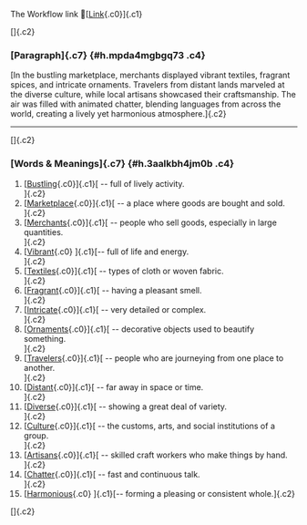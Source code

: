 The Workflow link
👏[[Link](https://www.google.com/url?q=http://www.google.com&sa=D&source=editors&ust=1761151334667138&usg=AOvVaw09WEd7eid7VLATNAKM7GTT){.c0}]{.c1}

[]{.c2}

### [Paragraph]{.c7} {#h.mpda4mgbgq73 .c4}

[In the bustling marketplace, merchants displayed vibrant textiles,
fragrant spices, and intricate ornaments. Travelers from distant lands
marveled at the diverse culture, while local artisans showcased their
craftsmanship. The air was filled with animated chatter, blending
languages from across the world, creating a lively yet harmonious
atmosphere.]{.c2}

------------------------------------------------------------------------

[]{.c2}

### [Words & Meanings]{.c7} {#h.3aalkbh4jm0b .c4}

1.  [[Bustling](https://www.google.com/url?q=http://www.google.com&sa=D&source=editors&ust=1761151334668196&usg=AOvVaw04KFwfjT-2HrmL4gKgZtcU){.c0}]{.c1}[ --
    full of lively activity.\
    ]{.c2}
2.  [[Marketplace](https://www.google.com/url?q=http://www.google.com&sa=D&source=editors&ust=1761151334668458&usg=AOvVaw1ockVxkWLwF3cXkVabQ9zi){.c0}]{.c1}[ --
    a place where goods are bought and sold.\
    ]{.c2}
3.  [[Merchants](https://www.google.com/url?q=http://www.google.com&sa=D&source=editors&ust=1761151334668650&usg=AOvVaw3LUNRXWVceTwQdfnG7TW9O){.c0}]{.c1}[ --
    people who sell goods, especially in large quantities.\
    ]{.c2}
4.  [[Vibrant](https://www.google.com/url?q=http://www.google.com&sa=D&source=editors&ust=1761151334668849&usg=AOvVaw3P_JXwt_EBbcjtxW_CK-4B){.c0}
    ]{.c1}[-- full of life and energy.\
    ]{.c2}
5.  [[Textiles](https://www.google.com/url?q=http://www.google.com&sa=D&source=editors&ust=1761151334669002&usg=AOvVaw286zkuEPT5r5q29Gs7d-LE){.c0}]{.c1}[ --
    types of cloth or woven fabric.\
    ]{.c2}
6.  [[Fragrant](https://www.google.com/url?q=http://www.google.com&sa=D&source=editors&ust=1761151334669185&usg=AOvVaw2-gDri1VopQr3JFavYHsWu){.c0}]{.c1}[ --
    having a pleasant smell.\
    ]{.c2}
7.  [[Intricate](https://www.google.com/url?q=http://www.google.com&sa=D&source=editors&ust=1761151334669354&usg=AOvVaw2EzXcPjeLWfErz8pT8rsjD){.c0}]{.c1}[ --
    very detailed or complex.\
    ]{.c2}
8.  [[Ornaments](https://www.google.com/url?q=http://www.google.com&sa=D&source=editors&ust=1761151334669526&usg=AOvVaw1eXTeCcJr8H9ldtTB_rA8x){.c0}]{.c1}[ --
    decorative objects used to beautify something.\
    ]{.c2}
9.  [[Travelers](https://www.google.com/url?q=http://www.google.com&sa=D&source=editors&ust=1761151334669709&usg=AOvVaw3HAraItbARton2uUocD0N6){.c0}]{.c1}[ --
    people who are journeying from one place to another.\
    ]{.c2}
10. [[Distant](https://www.google.com/url?q=http://www.google.com&sa=D&source=editors&ust=1761151334669910&usg=AOvVaw0SmffIDoN2k696oAUNCanB){.c0}]{.c1}[ --
    far away in space or time.\
    ]{.c2}
11. [[Diverse](https://www.google.com/url?q=http://www.google.com&sa=D&source=editors&ust=1761151334670068&usg=AOvVaw2U6Azvw_xjua_VOMfB8o9J){.c0}]{.c1}[ --
    showing a great deal of variety.\
    ]{.c2}
12. [[Culture](https://www.google.com/url?q=http://www.google.com&sa=D&source=editors&ust=1761151334670232&usg=AOvVaw0sshqKasFZotCSyzDU6VFx){.c0}]{.c1}[ --
    the customs, arts, and social institutions of a group.\
    ]{.c2}
13. [[Artisans](https://www.google.com/url?q=http://www.google.com&sa=D&source=editors&ust=1761151334670437&usg=AOvVaw38o7YqWCBeXSjO2mdGKukH){.c0}]{.c1}[ --
    skilled craft workers who make things by hand.\
    ]{.c2}
14. [[Chatter](https://www.google.com/url?q=http://www.google.com&sa=D&source=editors&ust=1761151334670625&usg=AOvVaw3gzfx9OyzlYQtFyQ8kSwOu){.c0}]{.c1}[ --
    fast and continuous talk.\
    ]{.c2}
15. [[Harmonious](https://www.google.com/url?q=http://www.google.com&sa=D&source=editors&ust=1761151334670790&usg=AOvVaw2ULlKMTP0Q64mgnWV4535R){.c0}
    ]{.c1}[-- forming a pleasing or consistent whole.]{.c2}

[]{.c2}
